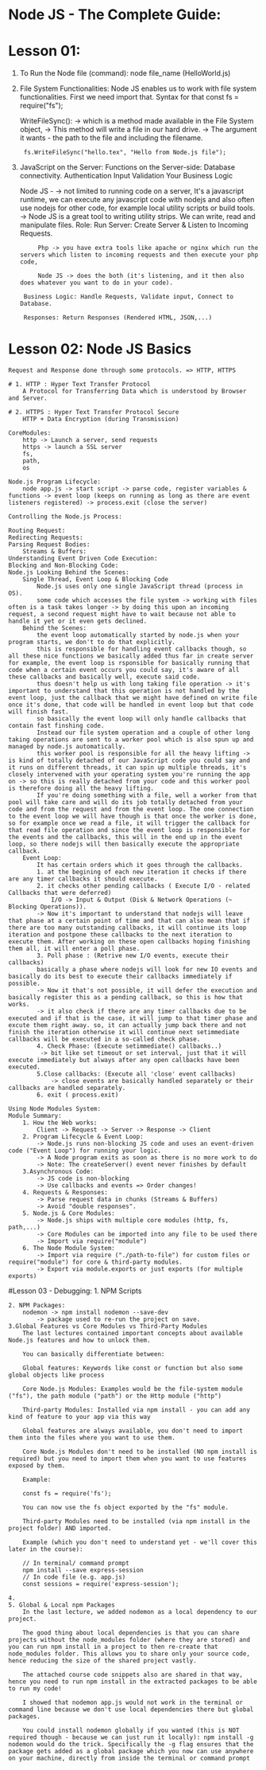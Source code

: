 # Node JS - The Complete Guide:

# Lesson 01:
1. To Run the Node file (command):
    node file_name (HelloWorld.js)

2. File System Functionalities:
    Node JS enables us to work with file system functionalities.
    First we need import that. Syntax for that
        const fs = require("fs");

    WriteFileSync(): 
        -> which is a method made available in the File System object,
        -> This method will write a file in our hard drive.
        -> The argument it wants - the path to the file and including the filename.

        fs.WriteFileSync("hello.tex", "Hello from Node.js file");

3. JavaScript on the Server:
    Functions on the Server-side:
        Database connectivity.
        Authentication
        Input Validation
        Your Business Logic
    
    Node JS - 
        -> not limited to running code on a server, It's a javascript runtime, we can execute any javascript code with nodejs and also often use nodejs for other code, for example local utility scripts or build tools.
        -> Node JS is a great tool to writing utility strips. We can write, read and manipulate files.
    Role:
        Run Server: Create Server & Listen to Incoming Requests.

            Php -> you have extra tools like apache or nginx which run the servers which listen to incoming requests and then execute your php code,

            Node JS -> does the both (it's listening, and it then also does whatever you want to do in your code).

        Business Logic: Handle Requests, Validate input, Connect to Database.

        Responses: Return Responses (Rendered HTML, JSON,...)



# Lesson 02: Node JS Basics

    Request and Response done through some protocols. => HTTP, HTTPS

    # 1. HTTP : Hyper Text Transfer Protocol
        A Protocol for Transferring Data which is understood by Browser and Server.

    # 2. HTTPS : Hyper Text Transfer Protocol Secure
        HTTP + Data Encryption (during Transmission)

    CoreModules:
        http -> Launch a server, send requests
        https -> launch a SSL server
        fs, 
        path, 
        os

    Node.js Program Lifecycle:
        node app.js -> start script -> parse code, register variables & functions -> event loop (keeps on running as long as there are event listeners registered) -> process.exit (close the server)
    
    Controlling the Node.js Process:

    Routing Request:
    Redirecting Requests:
    Parsing Request Bodies:
        Streams & Buffers:
    Understanding Event Driven Code Execution:
    Blocking and Non-Blocking Code:
    Node.js Looking Behind the Scenes:
        Single Thread, Event Loop & Blocking Code
            Node.js uses only one single JavaScript thread (process in OS).
            some code which accesses the file system -> working with files often is a task takes longer -> by doing this upon an incoming request, a second request might have to wait because not able to handle it yet or it even gets declined.
        Behind the Scenes:
            the event loop automatically started by node.js when your program starts, we don't to do that explicitly.
            this is responsible for handling event callbacks though, so all these nice functions we basically added thus far in create server for example, the event loop is rsponsible for basically running that code when a certain event occurs you could say, it's aware of all these callbacks and basically well, execute said code. 
            thus doesn't help us with long taking file operation -> it's important to understand that this operation is not handled by the event loop, just the callback that we might have defined on write file once it's done, that code will be handled in event loop but that code will finish fast.
            so basically the event loop will only handle callbacks that contain fast finshing code.
            Instead our file system operation and a couple of other long taking operations are sent to a worker pool which is also spun up and managed by node.js automatically.
            this worker pool is responsible for all the heavy lifting -> is kind of totally detached of our JavaScript code you could say and it runs on different threads, it can spin up multiple threads, it's closely intervened with your operating system you're running the app on -> so this is really detached from your code and this worker pool is therefore doing all the heavy lifting.
            If you're doing something with a file, well a worker from that pool will take care and will do its job totally detached from your code and from the request and from the event loop. The one connection to the event loop we will have though is that once the worker is done, so for example once we read a file, it will trigger the callback for that read file operation and since the event loop is responsible for the events and the callbacks, this will in the end up in the event loop, so there nodejs will then basically execute the appropriate callback.
        Event Loop:
            It has certain orders which it goes through the callbacks.
            1. at the begining of each new iteration it checks if there are any timer callbacks it should execute. 
            2. it checks other pending callbacks ( Execute I/O - related Callbacks that were deferred)
                I/O -> Input & Output (Disk & Network Operations (~ Blocking Operations)).
            -> Now it's important to understand that nodejs will leave that phase at a certain point of time and that can also mean that if there are too many outstanding callbacks, it will continue its loop iteration and postpone these callbacks to the next iteration to execute them. After working on these open callbacks hoping finishing them all, it will enter a poll phase.
            3. Poll phase : (Retrive new I/O events, execute their callbacks)
            basically a phase where nodejs will look for new IO events and basically do its best to execute their callbacks immediately if possible.
            -> Now it that's not possible, it will defer the execution and basically register this as a pending callback, so this is how that works.
            -> it also check if there are any timer callbacks due to be executed and if that is the case, it will jump to that timer phase and excute them right away. so, it can actually jump back there and not finish the iteration otherwise it will continue next setimmediate callbacks will be executed in a so-called check phase.
            4. Check Phase: (Execute setimmediate() callbacks..)
             -> bit like set timeout or set interval, just that it will execute immediately but always after any open callbacks have been executed.
            5.Close callbacks: (Execute all 'close' event callbacks)
                -> close events are basically handled separately or their callbacks are handled separately.
            6. exit ( process.exit)

    Using Node Modules System:
    Module Summary:
        1. How the Web works:
            Client -> Request -> Server -> Response -> Client
        2. Program Lifecycle & Event Loop:
            -> Node.js runs non-blocking JS code and uses an event-driven code ("Event Loop") for running your logic.
            -> A Node program exits as soon as there is no more work to do
            -> Note: The createServer() event never finishes by default
        3.Asynchronous Code:
            -> JS code is non-blocking
            -> Use callbacks and events => Order changes!
        4. Requests & Responses:
            -> Parse request data in chunks (Streams & Buffers)
            -> Avoid "double responses".
        5. Node.js & Core Modules:
            -> Node.js ships with multiple core modules (http, fs, path,...)
            -> Core Modules can be imported into any file to be used there
            -> Import via require("module")
        6. The Node Module System:
            -> Import via require ("./path-to-file") for custom files or require("module") for core & third-party modules.
            -> Export via module.exports or just exports (for multiple exports)


#Lesson 03 - Debugging:
    1. NPM Scripts

    2. NPM Packages:
        nodemon -> npm install nodemon --save-dev
            -> package used to re-run the project on save.
    3.Global Features vs Core Modules vs Third-Party Modules
        The last lectures contained important concepts about available Node.js features and how to unlock them.

        You can basically differentiate between:

        Global features: Keywords like const or function but also some global objects like process

        Core Node.js Modules: Examples would be the file-system module ("fs"), the path module ("path") or the Http module ("http")

        Third-party Modules: Installed via npm install - you can add any kind of feature to your app via this way

        Global features are always available, you don't need to import them into the files where you want to use them.

        Core Node.js Modules don't need to be installed (NO npm install is required) but you need to import them when you want to use features exposed by them.

        Example:

        const fs = require('fs');

        You can now use the fs object exported by the "fs" module.

        Third-party Modules need to be installed (via npm install in the project folder) AND imported.

        Example (which you don't need to understand yet - we'll cover this later in the course):

        // In terminal/ command prompt
        npm install --save express-session
        // In code file (e.g. app.js)
        const sessions = require('express-session');

    4.
    5. Global & Local npm Packages
        In the last lecture, we added nodemon as a local dependency to our project.

        The good thing about local dependencies is that you can share projects without the node_modules folder (where they are stored) and you can run npm install in a project to then re-create that node_modules folder. This allows you to share only your source code, hence reducing the size of the shared project vastly.

        The attached course code snippets also are shared in that way, hence you need to run npm install in the extracted packages to be able to run my code!

        I showed that nodemon app.js would not work in the terminal or command line because we don't use local dependencies there but global packages.

        You could install nodemon globally if you wanted (this is NOT required though - because we can just run it locally): npm install -g nodemon would do the trick. Specifically the -g flag ensures that the package gets added as a global package which you now can use anywhere on your machine, directly from inside the terminal or command prompt